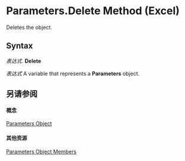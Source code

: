 
# Parameters.Delete Method (Excel)

Deletes the object.


## Syntax

 _表达式_. **Delete**

 _表达式_ A variable that represents a **Parameters** object.


## 另请参阅


#### 概念


[Parameters Object](d67147f1-d587-a9e4-ed8e-8a1140e8a868.md)
#### 其他资源


[Parameters Object Members](http://msdn.microsoft.com/library/30ddf56e-ec82-b61c-2c17-adcf4507070a%28Office.15%29.aspx)